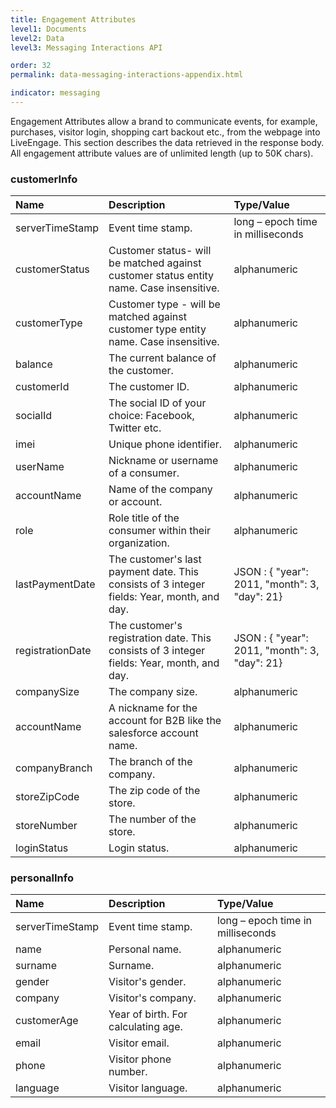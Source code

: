 ```yaml
---
title: Engagement Attributes
level1: Documents
level2: Data
level3: Messaging Interactions API

order: 32
permalink: data-messaging-interactions-appendix.html

indicator: messaging
---
```

Engagement Attributes allow a brand to communicate events, for example, purchases, visitor login, shopping cart backout etc., from the webpage into LiveEngage. This section describes the data retrieved in the response body. All engagement attribute values are of unlimited length (up to 50K chars).

###  customerInfo

| Name            | Description                        | Type/Value |
| :---------      | :---------------                   | :----------|
| serverTimeStamp | Event time stamp.  | long – epoch time in milliseconds|
| customerStatus  | Customer status- will be matched against customer status entity name. Case insensitive.| alphanumeric|
| customerType    | Customer type - will be matched against customer type entity name. Case insensitive. | alphanumeric|
| balance         | The current balance of the customer. | alphanumeric|
| customerId      | The customer ID. | alphanumeric|
| socialId        | The social ID of your choice: Facebook, Twitter etc. | alphanumeric|
| imei            | Unique phone identifier.   | alphanumeric|
| userName        | Nickname or username of a consumer. | alphanumeric|
| accountName     | Name of the company or account.| alphanumeric|
| role            | Role title of the consumer within their organization. | alphanumeric|
| lastPaymentDate | The customer's last payment date. This consists of 3 integer fields: Year, month, and day. | JSON : { "year": 2011, "month": 3, "day": 21}|
| registrationDate| The customer's registration date. This consists of 3 integer fields: Year, month, and day. | JSON : { "year": 2011, "month": 3, "day": 21}|
| companySize     | The company size. | alphanumeric|
| accountName     | A nickname for the account for B2B like the salesforce account name. | alphanumeric|
| companyBranch   | The branch of the company. | alphanumeric | |
| storeZipCode    | The zip code of the store. | alphanumeric|
| storeNumber     | The number of the store.| alphanumeric|
| loginStatus     | Login status. | alphanumeric|

###  personalInfo

| Name            | Description            | Type/Value |
| :---------      | :---------------       | :----------|
| serverTimeStamp | Event time stamp.      | long – epoch time in milliseconds|
| name            | Personal name.         | alphanumeric|
| surname         | Surname.               | alphanumeric|
| gender          | Visitor's gender.      | alphanumeric|
| company         | Visitor's company.     | alphanumeric|
| customerAge     | Year of birth. For calculating age. | alphanumeric|
| email           | Visitor email.         | alphanumeric|
| phone           | Visitor phone number.  | alphanumeric|
| language        | Visitor language.      | alphanumeric|


